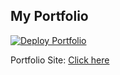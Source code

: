 ## My Portfolio
[![Deploy Portfolio](https://github.com/CodeWithSushil/My-Portfolio/actions/workflows/deploy.yml/badge.svg)](https://github.com/CodeWithSushil/My-Portfolio/actions/workflows/deploy.yml)

Portfolio Site: [Click here](https://my-portfolio-154a.onrender.com)
